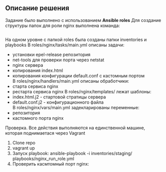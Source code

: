## Описание решения
Задание было выполнено с использованием __Ansible roles__
Для создание структуры папок для роли nginx выполнена команда:
```sh
```
На одном уровне с папкой roles была созданы папки inventories и playbooks
В roles/nginx/tasks/main.yml описаны задачи:  
- установки epel-release репозитория
- net-tools для проверки порта через netstat
- nginx сервера
- копирования index.html
- копирования конфигурации default.conf  с кастомным портом  
В roles/nginx/handlers/main.yml описаны обработчики: 
- старта сервиса nginx
- рестарта сервиса nginx
В roles/nginx/templates/ лежат шаблоны:   
- index.html.j2 - стартовой стратицы сервера
- default.conf.j2 - конфигурационного файла  
В roles/nginx/vars/main.yml задекларированы переменные: 
- репозитория
- кастомного порта nginx

Проверка.
Все действия выполняются на единственной машине, которая поднимаетася через Vagrant 
1. Clone repo
2. vagrant up
3. Запуск playbook: ansible-playbook -i inventories/staging/ playbooks/nginx_run_role.yml
4. Проверить касмтомный порт nginx: 
